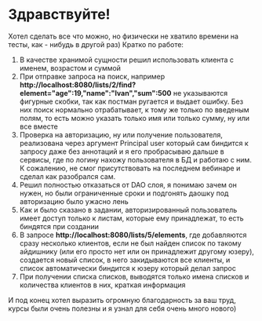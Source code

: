 # Здравствуйте!

Хотел сделать все что можно, но физически не хватило времени на тесты, как - нибудь в другой раз)
Кратко по работе:
1. В качестве хранимой сущности решил использовать клиента с именем, возрастом и суммой
1. При отправке запроса на поиск, например **http://localhost:8080/lists/2/find?element="age":19,"name":"Ivan","sum":500** не указываются фигурные скобки,
так как постман ругается и выдает ошибку. Без них поиск нормально отрабатывает, к тому же только по введеным полям, то есть можно указать только имя или только сумму, ну или все вместе
1. Проверка на авторизацию, ну или получение пользователя, реализована через аргумент Principal user который сам биндится к запросу даже без аннотаций и я его пробрасываю дальше
в сервисы, где по логину нахожу пользователя в БД и работаю с ним. К сожалению, не смог присутствовать на последнем вебинаре и сделал как разобрался сам.
1. Решил полностью отказаться от DAO слоя, я понимаю зачем он нужен, но были ограниченные сроки и подгонять даошку под авторизацию было ужасно лень
1. Как и было сказано в задании, авторизированный пользователь имеет доступ только к листам, которые ему принадлежат, то есть биндятся при создании
1. В запросе **http://localhost:8080/lists/5/elements**, где добавляются сразу несколько клиентов, если не был найден список по такому айдишнику (или его просто нет или он принадлежит
другому юзеру), создается новый список, в него закидываются все клиенты, и список автоматически биндится к юзеру который делал запрос
1. При получении списка списков, выводятся только имена списков и количества клиентов в них, краткая информация

И под конец хотел выразить огромную благодарность за ваш труд, курсы были очень полезны и я узнал для себя очень много нового)

